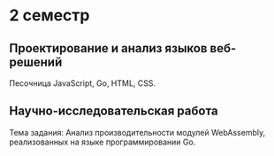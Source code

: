 # 2 семестр

## Проектирование и анализ языков веб-решений

Песочница JavaScript, Go, HTML, CSS.

## Научно-исследовательская работа

Тема задания: Анализ производительности модулей WebAssembly, реализованных на языке программировании Go.
